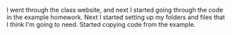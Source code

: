 I went through the class website, and next I started going through the code in the example homework. Next I started setting up my folders and files that I think I'm going to need. Started copying code from the example.